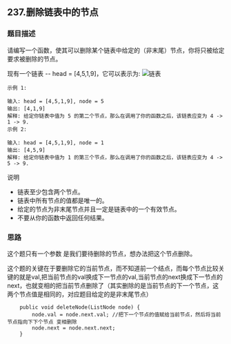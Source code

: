 ## 237.删除链表中的节点

### 题目描述
请编写一个函数，使其可以删除某个链表中给定的（非末尾）节点，你将只被给定要求被删除的节点。

现有一个链表 -- head = [4,5,1,9]，它可以表示为:
![链表](https://assets.leetcode-cn.com/aliyun-lc-upload/uploads/2019/01/19/237_example.png)

```
示例 1:

输入: head = [4,5,1,9], node = 5
输出: [4,1,9]
解释: 给定你链表中值为 5 的第二个节点，那么在调用了你的函数之后，该链表应变为 4 -> 1 -> 9.
示例 2:

输入: head = [4,5,1,9], node = 1
输出: [4,5,9]
解释: 给定你链表中值为 1 的第三个节点，那么在调用了你的函数之后，该链表应变为 4 -> 5 -> 9.
```
说明
* 链表至少包含两个节点。
* 链表中所有节点的值都是唯一的。
* 给定的节点为非末尾节点并且一定是链表中的一个有效节点。
* 不要从你的函数中返回任何结果。

### 思路
这个题只有一个参数 是我们要待删除的节点，想办法把这个节点删除。 

这个题的关键在于要删除它的当前节点，而不知道前一个结点，而每个节点比较关键的就是val,把当前节点的val换成下一节点的val,当前节点的next换成下一节点的next，也就变相的把当前节点删除了（其实删除的是当前节点的下一个节点，这两个节点值是相同的，对应题目给定的是非末尾节点）
```   
    public void deleteNode(ListNode node) {
        node.val = node.next.val; //把下一个节点的值赋给当前节点，然后将当前节点指向下下个节点 变相删除
        node.next = node.next.next;
    }
```
